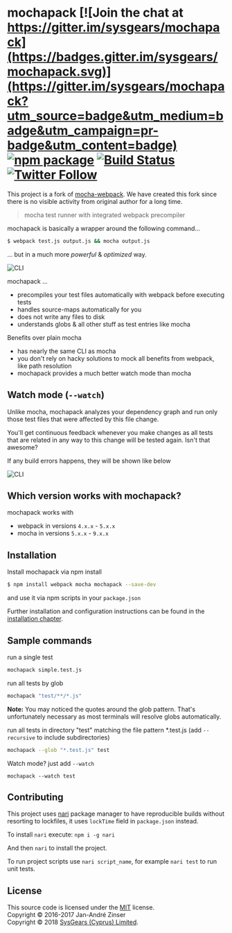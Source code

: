 # mochapack [![Join the chat at https://gitter.im/sysgears/mochapack](https://badges.gitter.im/sysgears/mochapack.svg)](https://gitter.im/sysgears/mochapack?utm_source=badge&utm_medium=badge&utm_campaign=pr-badge&utm_content=badge) [![npm package][npm-badge]][npm] [![Build Status][build-badge]][build]  [![Twitter Follow](https://img.shields.io/twitter/follow/sysgears.svg?style=social)](https://twitter.com/sysgears)

This project is a fork of [mocha-webpack](https://github.com/zinserjan/mocha-webpack). We have created this fork since there is no visible activity from original author for a long time.

> mocha test runner with integrated webpack precompiler

mochapack is basically a wrapper around the following command...

```bash
$ webpack test.js output.js && mocha output.js
```

... but in a much more _powerful_ & _optimized_ way.

![CLI](./docs/media/cli-test-success.png)

mochapack ...

- precompiles your test files automatically with webpack before executing tests
- handles source-maps automatically for you
- does not write any files to disk
- understands globs & all other stuff as test entries like mocha

Benefits over plain mocha

- has nearly the same CLI as mocha
- you don't rely on hacky solutions to mock all benefits from webpack, like path resolution
- mochapack provides a much better watch mode than mocha

## Watch mode (`--watch`)

Unlike mocha, mochapack analyzes your dependency graph and run only those test files that were affected by this file change.

You'll get continuous feedback whenever you make changes as all tests that are related in any way to this change will be tested again. Isn't that awesome?

If any build errors happens, they will be shown like below

![CLI](./docs/media/cli-compile-failed.png)

## Which version works with mochapack?

mochapack works with

- webpack in versions `4.x.x` - `5.x.x`
- mocha in versions `5.x.x` - `9.x.x`

## Installation

Install mochapack via npm install

```bash
$ npm install webpack mocha mochapack --save-dev
```

and use it via npm scripts in your `package.json`

Further installation and configuration instructions can be found in the [installation chapter](./docs/installation/setup.md).

## Sample commands

run a single test

```bash
mochapack simple.test.js
```

run all tests by glob

```bash
mochapack "test/**/*.js"
```

**Note:** You may noticed the quotes around the glob pattern. That's unfortunately necessary as most terminals will resolve globs automatically.

run all tests in directory "test" matching the file pattern \*.test.js (add `--recursive` to include subdirectories)

```bash
mochapack --glob "*.test.js" test
```

Watch mode? just add `--watch`

```
mochapack --watch test
```

## Contributing

This project uses [nari] package manager to have reproducible builds without resorting to lockfiles, it uses `lockTime` field in `package.json` instead.

To install `nari` execute:
`npm i -g nari`

And then `nari` to install the project.

To run project scripts use `nari script_name`, for example `nari test` to run unit tests.

## License

This source code is licensed under the [MIT] license.<br/>
Copyright &copy; 2016-2017 Jan-André Zinser<br/>
Copyright &copy; 2018 [SysGears (Cyprus) Limited].

[nari]: https://github.com/narijs/nari
[build-badge]: https://github.com/sysgears/mochapack/actions/workflows/build-and-test.yml/badge.svg
[build]: https://github.com/sysgears/mochapack/actions/workflows/build-and-test.yml
[npm-badge]: https://img.shields.io/npm/v/mochapack.svg?style=flat-square
[npm]: https://www.npmjs.org/package/mochapack
[codecov-badge]: https://codecov.io/gh/sysgears/mochapack/branch/master/graph/badge.svg
[codecov]: https://codecov.io/gh/sysgears/mochapack
[sysgears (cyprus) limited]: https://sysgears.com
[mit]: LICENSE.md

